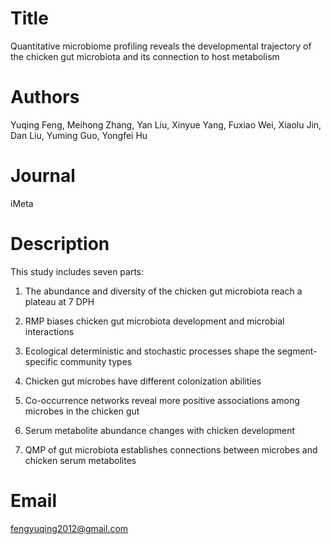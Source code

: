 # Title
Quantitative microbiome profiling reveals the developmental trajectory of the chicken gut microbiota and its connection to host metabolism

# Authors
Yuqing Feng, Meihong Zhang, Yan Liu, Xinyue Yang, Fuxiao Wei, Xiaolu Jin, Dan Liu, Yuming Guo, Yongfei Hu

# Journal
iMeta


# Description
This study includes seven parts:

1. The abundance and diversity of the chicken gut microbiota reach a plateau at 7 DPH

2. RMP biases chicken gut microbiota development and microbial interactions

3. Ecological deterministic and stochastic processes shape the segment-specific community types

4. Chicken gut microbes have different colonization abilities

5. Co-occurrence networks reveal more positive associations among microbes in the chicken gut

6. Serum metabolite abundance changes with chicken development

7. QMP of gut microbiota establishes connections between microbes and chicken serum metabolites

# Email
fengyuqing2012@gmail.com


